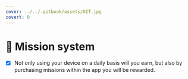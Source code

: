 ```yaml
---
cover: ../../.gitbook/assets/GIT.jpg
coverY: 0
---
```


# 📳 Mission system

* [x] Not only using your device on a daily basis will you earn, but also by purchasing missions within the app you will be rewarded.
